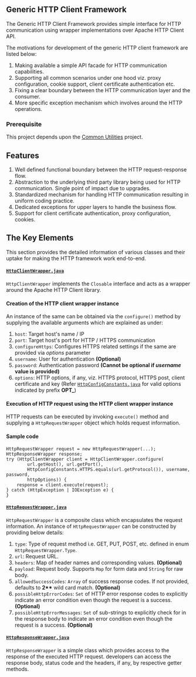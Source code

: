 ## Generic HTTP Client Framework
The Generic HTTP Client Framework provides simple interface for HTTP communication using wrapper implementations over Apache HTTP Client API.

The motivations for development of the generic HTTP client framework are listed below:
1. Making available a simple API facade for HTTP communication capabilities.
2. Supporting all common scenarios under one hood viz. proxy configuration, cookie support, client certificate authentication etc.
3. Fixing a clear boundary between the HTTP communication layer and the consumer.
4. More specific exception mechanism which involves around the HTTP operations.

### Prerequisite
This project depends upon the [Common Utilities](https://github.com/neelanand-sharma/common-utilities) project.

## Features
1. Well defined functional boundary between the HTTP request-response flow.
2. Abstraction to the underlying third party library being used for HTTP communication. Single point of impact due to upgrades.
3. Standardized mechanism for handling HTTP communication resulting in uniform coding practice.
4. Dedicated exceptions for upper layers to handle the business flow.
5. Support for client certificate authentication, proxy configuration, cookies.  

## The Key Elements
This section provides the detailed information of various classes and their uptake for making the HTTP framework work end-to-end.

#### [`HttpClientWrapper.java`](src/main/java/com/nrs/http/HttpClientWrapper.java)
`HttpClientWrapper` implements the `Closable` interface and acts as a wrapper around the Apache HTTP Client library.

#### Creation of the HTTP client wrapper instance
An instance of the same can be obtained via the `configure()` method by supplying the available arguments which are explained as under:
1. `host`: Target host's name / IP
2. `port`: Target host's port for HTTP / HTTPS communication
3. `configureHttps`: Configures HTTPS related settings if the same are provided via *options* parameter
4. `username`: User for authentication **(Optional)**
5. `password`: Authentication password __(Cannot be optional if *username* value is provided)__
6. `options`: HTTP options, if any, viz. HTTPS protocol, HTTPS post, client certificate and key (Refer [`HttpConfigConstants.java`](src/main/java/com/nrs/http/HttpConfigConstants.java) for valid options indicated by prefix **OPT_**)</i>

#### Execution of HTTP request using the HTTP client wrapper instance
HTTP requests can be executed by invoking `execute()` method and supplying a `HttpRequestWrapper` object which holds request information.

#### Sample code
```
HttpRequestWrapper request = new HttpRequestWrapper(...);
HttpResponseWrapper response;
try (HttpClientWrapper client = HttpClientWrapper.configure(
        url.getHost(), url.getPort(),
        HttpConfigConstants.HTTPS.equals(url.getProtocol()), username, password,
        httpOptions)) {
    response = client.execute(request);
} catch (HttpException | IOException e) {
}
```

#### [`HttpRequestWrapper.java`](src/main/java/com/nrs/http/HttpRequestConfig.java)
`HttpRequestWrapper` is a composite class which encapsulates the request information. An instance of `HttpRequestWrapper` can be constructed by providing below details:
1. `type`: Type of request method i.e. GET, PUT, POST, etc. defined in enum `HttpRequestWrapper.Type`.
2. `url`: Request URL.
3. `headers`: Map of header names and corresponding values. **(Optional)**
4. `payload`: Request body. Supports `Map` for form data and `String` for raw body.
5. `allowedSuccessCodes`: `Array` of success response codes. If not provided, defaults to __2**__ wild card match. **(Optional)** 
6. `possibleHttpErrorCodes`: `Set` of HTTP error response codes to explicitly indicate an error condition even though the request is a success. **(Optional)**
7. `possibleHttpErrorMessages`: `Set` of sub-strings to explicitly check for in the response body to indicate an error condition even though the request is a success. **(Optional)**

#### [`HttpResponseWrapper.java`](src/main/java/com/nrs/http/HttpResponseConfig.java)
`HttpResponseWrapper` is a simple class which provides access to the response of the executed HTTP request. developers can access the response body, status code and the headers, if any, by respective getter methods.
